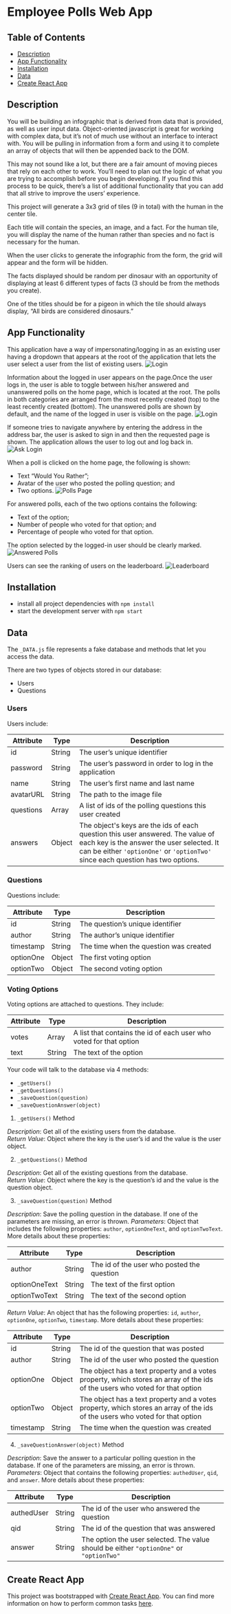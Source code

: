 # Employee Polls Web App

## Table of Contents
  - [Description](#description "Description")
  - [App Functionality](#app-functionality "App Functionality")
  - [Installation](#installation "Installation")
  - [Data](#data "Data")
  - [Create React App](#create-react-app "Create React App")    

 
## Description

You will be building an infographic that is derived from data that is provided, as well as user input data. Object-oriented javascript is great for working with complex data, but it’s not of much use without an interface to interact with. You will be pulling in information from a form and using it to complete an array of objects that will then be appended back to the DOM. 

This may not sound like a lot, but there are a fair amount of moving pieces that rely on each other to work. You’ll need to plan out the logic of what you are trying to accomplish before you begin developing. If you find this process to be quick, there’s a list of additional functionality that you can add that all strive to improve the users’ experience. 

This project will generate a 3x3 grid of tiles (9 in total) with the human in the center tile. 

Each title will contain the species, an image, and a fact. For the human tile, you will display the name of the human rather than species and no fact is necessary for the human. 

When the user clicks to generate the infographic from the form, the grid will appear and the form will be hidden. 

The facts displayed should be random per dinosaur with an opportunity of displaying at least 6 different types of facts (3 should be from the methods you create). 

One of the titles should be for a pigeon in which the tile should always display, “All birds are considered dinosaurs.”


## App Functionality
This application have a way of impersonating/logging in as an existing user having a dropdown that appears at the root of the application that lets the user select a user from the list of existing users.
![Login](/assets/login.JPG)

Information about the logged in user appears on the page.Once the user logs in, the user is able to toggle between his/her answered and unanswered polls on the home page, which is located at the root. The polls in both categories are arranged from the most recently created (top) to the least recently created (bottom). The unanswered polls are shown by default, and the name of the logged in user is visible on the page.
![Login](/assets/login2.JPG)

 If someone tries to navigate anywhere by entering the address in the address bar, the user is asked to sign in and then the requested page is shown. The application allows the user to log out and log back in.
![Ask Login](/assets/askLogin.JPG)

When a poll is clicked on the home page, the following is shown:
- Text “Would You Rather”;
- Avatar of the user who posted the polling question; and
- Two options.
![Polls Page](/assets/pollPage.JPG)

For answered polls, each of the two options contains the following:
- Text of the option;
- Number of people who voted for that option; and
- Percentage of people who voted for that option.

The option selected by the logged-in user should be clearly marked.
![Answered Polls](/assets/answeredPolls.JPG)

Users can see the ranking of users on the leaderboard.
![Leaderboard](/assets/leaderboard.JPG)

## Installation

- install all project dependencies with `npm install`
- start the development server with `npm start`


## Data

The `_DATA.js` file represents a fake database and methods that let you access the data.

There are two types of objects stored in our database:

* Users
* Questions

### Users

Users include:

| Attribute    | Type             | Description           |
|-----------------|------------------|-------------------         |
| id                 | String           | The user’s unique identifier |
| password   | String           | The user’s password in order to log in the application |
| name          | String           | The user’s first name  and last name     |
| avatarURL  | String           | The path to the image file |
| questions | Array | A list of ids of the polling questions this user created|
| answers      | Object         |  The object's keys are the ids of each question this user answered. The value of each key is the answer the user selected. It can be either `'optionOne'` or `'optionTwo'` since each question has two options.

### Questions

Questions include:

| Attribute | Type | Description |
|-----------------|------------------|-------------------|
| id                  | String | The question’s unique identifier |
| author        | String | The author’s unique identifier |
| timestamp | String | The time when the question was created|
| optionOne | Object | The first voting option|
| optionTwo | Object | The second voting option|

### Voting Options

Voting options are attached to questions. They include:

| Attribute | Type | Description |
|-----------------|------------------|-------------------|
| votes             | Array | A list that contains the id of each user who voted for that option|
| text                | String | The text of the option |

Your code will talk to the database via 4 methods:

* `_getUsers()`
* `_getQuestions()`
* `_saveQuestion(question)`
* `_saveQuestionAnswer(object)`

1) `_getUsers()` Method

*Description*: Get all of the existing users from the database.  
*Return Value*: Object where the key is the user’s id and the value is the user object.

2) `_getQuestions()` Method

*Description*: Get all of the existing questions from the database.  
*Return Value*: Object where the key is the question’s id and the value is the question object.

3) `_saveQuestion(question)` Method

*Description*: Save the polling question in the database. If one of the parameters are missing, an error is thrown.
*Parameters*:  Object that includes the following properties: `author`, `optionOneText`, and `optionTwoText`. More details about these properties:

| Attribute | Type | Description |
|-----------------|------------------|-------------------|
| author | String | The id of the user who posted the question|
| optionOneText| String | The text of the first option |
| optionTwoText | String | The text of the second option |

*Return Value*:  An object that has the following properties: `id`, `author`, `optionOne`, `optionTwo`, `timestamp`. More details about these properties:

| Attribute | Type | Description |
|-----------------|------------------|-------------------|
| id | String | The id of the question that was posted|
| author | String | The id of the user who posted the question|
| optionOne | Object | The object has a text property and a votes property, which stores an array of the ids of the users who voted for that option|
| optionTwo | Object | The object has a text property and a votes property, which stores an array of the ids of the users who voted for that option|
|timestamp|String | The time when the question was created|

4) `_saveQuestionAnswer(object)` Method

*Description*: Save the answer to a particular polling question in the database. If one of the parameters are missing, an error is thrown.
*Parameters*: Object that contains the following properties: `authedUser`, `qid`, and `answer`. More details about these properties:

| Attribute | Type | Description |
|-----------------|------------------|-------------------|
| authedUser | String | The id of the user who answered the question|
| qid | String | The id of the question that was answered|
| answer | String | The option the user selected. The value should be either `"optionOne"` or `"optionTwo"`|

## Create React App

This project was bootstrapped with [Create React App](https://github.com/facebook/create-react-app). You can find more information on how to perform common tasks [here](https://github.com/facebook/create-react-app/blob/main/packages/cra-template/template/README.md).
